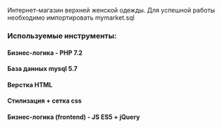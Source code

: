 Интернет-магазин верхней женской одежды.
Для успешной работы необходимо импортировать mymarket.sql

### Используемые инструменты:
#### Бизнес-логика - PHP 7.2
#### База данных mysql 5.7
#### Верстка HTML
#### Стилизация + сетка css
#### Бизнес-логика (frontend) - JS ES5 + jQuery
